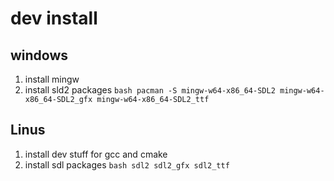 # dev install

## windows
1. install mingw
2. install sld2 packages ````bash pacman -S mingw-w64-x86_64-SDL2 mingw-w64-x86_64-SDL2_gfx mingw-w64-x86_64-SDL2_ttf````

## Linus
1. install dev stuff for gcc and cmake
2. install sdl packages ```bash sdl2 sdl2_gfx sdl2_ttf```
